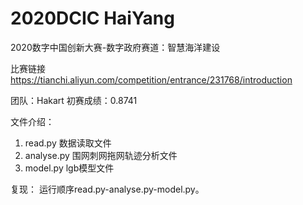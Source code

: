 # 2020DCIC HaiYang

2020数字中国创新大赛-数字政府赛道：智慧海洋建设

比赛链接 https://tianchi.aliyun.com/competition/entrance/231768/introduction

团队：Hakart 初赛成绩：0.8741

文件介绍：
1. read.py 数据读取文件
2. analyse.py 围网刺网拖网轨迹分析文件
3. model.py lgb模型文件

复现：
运行顺序read.py-analyse.py-model.py。